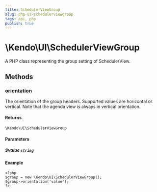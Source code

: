 ```yaml
---
title: SchedulerViewGroup
slug: php-ui-schedulerviewgroup
tags: api, php
publish: true
---
```


# \Kendo\UI\SchedulerViewGroup

A PHP class representing the group setting of SchedulerView.


## Methods

### orientation
The orientation of the group headers. Supported values are horizontal or vertical. Note that the agenda view is always in vertical orientation.

#### Returns
`\Kendo\UI\SchedulerViewGroup`

#### Parameters

##### $value `string`



#### Example 
    <?php
    $group = new \Kendo\UI\SchedulerViewGroup();
    $group->orientation('value');
    ?>

